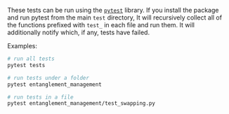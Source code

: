 These tests can be run using the [`pytest`](https://docs.pytest.org/en/8.0.x/) library. If you install the package and run pytest from the main `test` directory, It will recursively collect all of the functions prefixed with `test_` in each file and run them. It will additionally notify which, if any, tests have failed.

Examples:


```bash
# run all tests
pytest tests
```

```bash
# run tests under a folder
pytest entanglement_management
```

```bash
# run tests in a file
pytest entanglement_management/test_swapping.py
```
